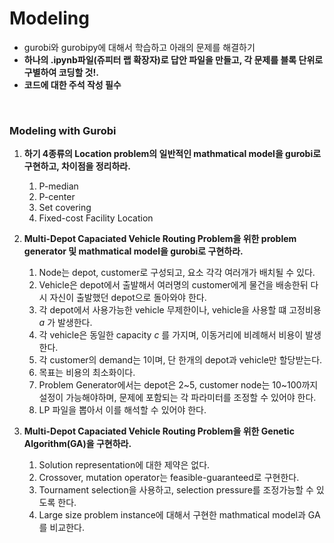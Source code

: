 # Modeling
- gurobi와 gurobipy에 대해서 학습하고 아래의 문제를 해결하기
- <b>하나의 .ipynb파일(쥬피터 랩 확장자)로 답안 파일을 만들고, 각 문제를 블록 단위로 구별하여 코딩할 것!.</b>
- <b>코드에 대한 주석 작성 필수</b>
</br>

### Modeling with Gurobi
1. <b>하기 4종류의 Location problem의 일반적인 mathmatical model을 gurobi로 구현하고, 차이점을 정리하라.</b>
   1. P-median
   2. P-center
   3. Set covering
   4. Fixed-cost Facility Location
   
2. <b>Multi-Depot Capaciated Vehicle Routing Problem을 위한 problem generator 및 mathmatical model을 gurobi로 구현하라.</b> 
   1. Node는 depot, customer로 구성되고, 요소 각각 여러개가 배치될 수 있다.
   2. Vehicle은 depot에서 출발해서 여러명의 customer에게 물건을 배송한뒤 다시 자신이 출발했던 depot으로 돌아와야 한다.
   3. 각 depot에서 사용가능한 vehicle 무제한이나, vehicle을 사용할 떄 고정비용 $a$ 가 발생한다.
   4. 각 vehicle은 동일한 capacity $c$ 를 가지며, 이동거리에 비례해서 비용이 발생한다.
   5. 각 customer의 demand는 1이며, 단 한개의 depot과 vehicle만 할당받는다.
   7. 목표는 비용의 최소화이다.
   8. Problem Generator에서는 depot은 2~5, customer node는 10~100까지 설정이 가능해야하며, 문제에 포함되는 각 파라미터를 조정할 수 있어야 한다.
   9. LP 파일을 뽑아서 이를 해석할 수 있어야 한다.
  
2. <b>Multi-Depot Capaciated Vehicle Routing Problem을 위한 Genetic Algorithm(GA)을 구현하라.</b> 
   1. Solution representation에 대한 제약은 없다.
   2. Crossover, mutation operator는 feasible-guaranteed로 구현한다.
   3. Tournament selection을 사용하고, selection pressure를 조정가능할 수 있도록 한다.
   4. Large size problem instance에 대해서 구현한 mathmatical model과 GA를 비교한다.  
    

